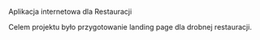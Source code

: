 Aplikacja internetowa dla Restauracji

Celem projektu było przygotowanie landing page dla drobnej restauracji. 
